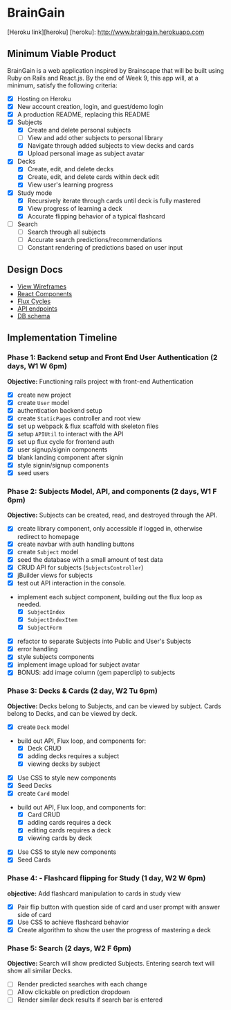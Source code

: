  # BrainGain

[Heroku link][heroku]
[heroku]: http://www.braingain.herokuapp.com

## Minimum Viable Product

BrainGain is a web application inspired by Brainscape that will be built using Ruby on Rails and React.js.  By the end of Week 9, this app will, at a minimum, satisfy the following criteria:

- [X] Hosting on Heroku
- [X] New account creation, login, and guest/demo login
- [X] A production README, replacing this README
- [X] Subjects
  - [X] Create and delete personal subjects
  - [ ] View and add other subjects to personal library
  - [X] Navigate through added subjects to view decks and cards
  - [X] Upload personal image as subject avatar
- [X] Decks
  - [X] Create, edit, and delete decks
  - [X] Create, edit, and delete cards within deck edit
  - [X] View user's learning progress
- [X] Study mode
  - [X] Recursively iterate through cards until deck is fully mastered
  - [X] View progress of learning a deck
  - [X] Accurate flipping behavior of a typical flashcard
- [ ] Search
  - [ ] Search through all subjects
  - [ ] Accurate search predictions/recommendations
  - [ ] Constant rendering of predictions based on user input

## Design Docs
* [View Wireframes][views]
* [React Components][components]
* [Flux Cycles][flux-cycles]
* [API endpoints][api-endpoints]
* [DB schema][schema]

[views]: docs/views.md
[components]: docs/components.md
[flux-cycles]: docs/flux-cycles.md
[api-endpoints]: docs/api-endpoints.md
[schema]: docs/schema.md

## Implementation Timeline

### Phase 1: Backend setup and Front End User Authentication (2 days, W1 W 6pm)

**Objective:** Functioning rails project with front-end Authentication

- [X] create new project
- [X] create `User` model
- [X] authentication backend setup
- [X] create `StaticPages` controller and root view
- [X] set up webpack & flux scaffold with skeleton files
- [X] setup `APIUtil` to interact with the API
- [X] set up flux cycle for frontend auth
- [X] user signup/signin components
- [X] blank landing component after signin
- [X] style signin/signup components
- [X] seed users

### Phase 2: Subjects Model, API, and components (2 days, W1 F 6pm)

**Objective:** Subjects can be created, read, and destroyed through
the API.

- [X] create library component, only accessible if logged in, otherwise redirect to homepage
- [X] create navbar with auth handling buttons
- [X] create `Subject` model
- [X] seed the database with a small amount of test data
- [X] CRUD API for subjects (`SubjectsController`)
- [X] jBuilder views for subjects
- [X] test out API interaction in the console.
- implement each subject component, building out the flux loop as needed.
  - [X] `SubjectIndex`
  - [X] `SubjectIndexItem`
  - [X] `SubjectForm`
- [X] refactor to separate Subjects into Public and User's Subjects
- [X] error handling
- [X] style subjects components
- [X] implement image upload for subject avatar
- [X] BONUS: add image column (gem paperclip) to subjects

### Phase 3: Decks & Cards (2 day, W2 Tu 6pm)

**Objective:** Decks belong to Subjects, and can be viewed by subject. Cards belong to Decks, and can be viewed by deck.

- [X] create `Deck` model
- build out API, Flux loop, and components for:
  - [X] Deck CRUD
  - [X] adding decks requires a subject
  - [X] viewing decks by subject
- [X] Use CSS to style new components
- [X] Seed Decks
- [X] create `Card` model
- build out API, Flux loop, and components for:
  - [X] Card CRUD
  - [X] adding cards requires a deck
  - [X] editing cards requires a deck
  - [X] viewing cards by deck
- [X] Use CSS to style new components
- [X] Seed Cards

### Phase 4: - Flashcard flipping for Study (1 day, W2 W 6pm)

**objective:** Add flashcard manipulation to cards in study view

- [X] Pair flip button with question side of card and user prompt with answer side of card
- [X] Use CSS to achieve flashcard behavior
- [X] Create algorithm to show the user the progress of mastering a deck

### Phase 5: Search (2 days, W2 F 6pm)

**Objective:** Search will show predicted Subjects. Entering search text will show all similar Decks.

- [ ] Render predicted searches with each change
- [ ] Allow clickable on prediction dropdown
- [ ] Render similar deck results if search bar is entered
